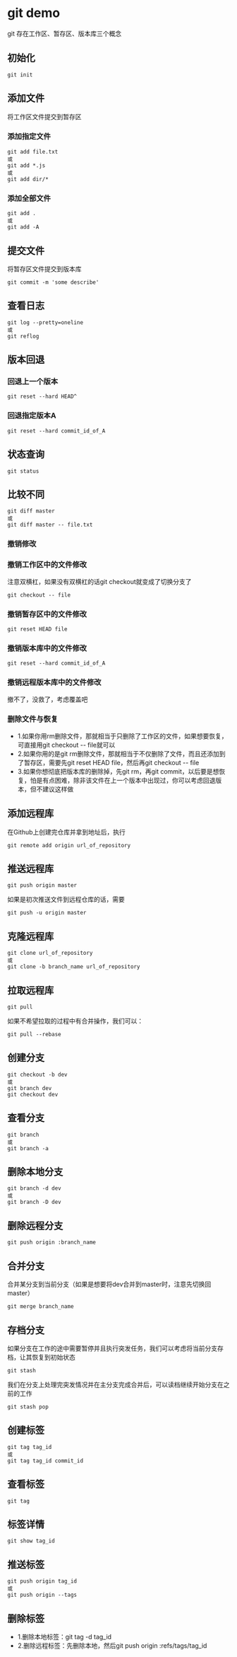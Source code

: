 # git demo
git 存在工作区、暂存区、版本库三个概念

## 初始化
```git
git init
```

## 添加文件
将工作区文件提交到暂存区

### 添加指定文件
```git
git add file.txt
或
git add *.js
或
git add dir/*
```

### 添加全部文件
```git
git add .
或
git add -A
```

## 提交文件
将暂存区文件提交到版本库
```git
git commit -m 'some describe'
```

## 查看日志
```git
git log --pretty=oneline
或
git reflog
```

## 版本回退
### 回退上一个版本
```git
git reset --hard HEAD^
```
### 回退指定版本A
```git
git reset --hard commit_id_of_A
```

## 状态查询
```git
git status
```

## 比较不同
```git 
git diff master
或
git diff master -- file.txt
```

### 撤销修改

### 撤销工作区中的文件修改
注意双横杠，如果没有双横杠的话git checkout就变成了切换分支了
```git
git checkout -- file
```

### 撤销暂存区中的文件修改
```git
git reset HEAD file
```

### 撤销版本库中的文件修改
```git
git reset --hard commit_id_of_A
```

### 撤销远程版本库中的文件修改
撤不了，没救了，考虑覆盖吧

### 删除文件与恢复
+ 1.如果你用rm删除文件，那就相当于只删除了工作区的文件，如果想要恢复，可直接用git checkout -- file就可以
+ 2.如果你用的是git rm删除文件，那就相当于不仅删除了文件，而且还添加到了暂存区，需要先git reset HEAD file，然后再git checkout -- file
+ 3.如果你想彻底把版本库的删除掉，先git rm，再git commit，以后要是想恢复，怕是有点困难，除非该文件在上一个版本中出现过，你可以考虑回退版本，但不建议这样做

## 添加远程库
在Github上创建完仓库并拿到地址后，执行
```git
git remote add origin url_of_repository
```

## 推送远程库
```git
git push origin master
```
如果是初次推送文件到远程仓库的话，需要
```git
git push -u origin master
```

## 克隆远程库
```git
git clone url_of_repository
或
git clone -b branch_name url_of_repository
```

## 拉取远程库
```git
git pull
```
如果不希望拉取的过程中有合并操作，我们可以：
```git
git pull --rebase
```

## 创建分支
```git
git checkout -b dev
或
git branch dev
git checkout dev
```

## 查看分支
```git
git branch
或
git branch -a
```

## 删除本地分支
``` git
git branch -d dev
或
git branch -D dev
```

## 删除远程分支
``` git
git push origin :branch_name
```

## 合并分支
合并某分支到当前分支（如果是想要将dev合并到master时，注意先切换回master）
``` git
git merge branch_name
```

## 存档分支
如果分支在工作的途中需要暂停并且执行突发任务，我们可以考虑将当前分支存档，让其恢复到初始状态
```git
git stash
```
我们在分支上处理完突发情况并在主分支完成合并后，可以读档继续开始分支在之前的工作
```git
git stash pop
```

## 创建标签
```git
git tag tag_id
或
git tag tag_id commit_id
```

## 查看标签
```git
git tag
```

## 标签详情
```git
git show tag_id
```

## 推送标签
```git
git push origin tag_id
或
git push origin --tags
```

## 删除标签
+ 1.删除本地标签：git tag -d tag_id
+ 2.删除远程标签：先删除本地，然后git push origin :refs/tags/tag_id
